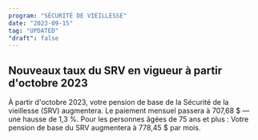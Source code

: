 ```yaml
---
program: "SÉCURITÉ DE VIEILLESSE"
date: "2023-09-15"
tag: "UPDATED"
"draft": false
---
```


## Nouveaux taux du SRV en vigueur à partir d'octobre 2023

À partir d'octobre 2023, votre pension de base de la Sécurité de la vieillesse (SRV) augmentera. Le paiement mensuel passera à 707,68 $ — une hausse de 1,3 %. Pour les personnes âgées de 75 ans et plus : Votre pension de base du SRV augmentera à 778,45 $ par mois.